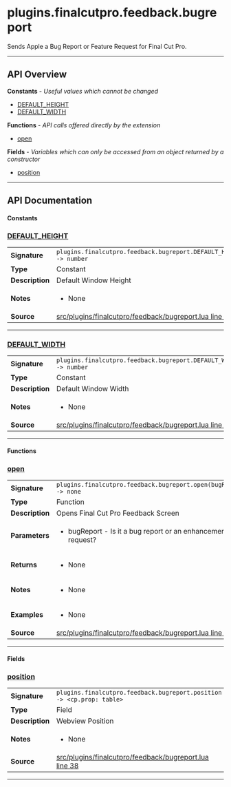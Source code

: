 # plugins.finalcutpro.feedback.bugreport

Sends Apple a Bug Report or Feature Request for Final Cut Pro.

---

## API Overview
**Constants** - _Useful values which cannot be changed_
 * [DEFAULT_HEIGHT](#default_height)
 * [DEFAULT_WIDTH](#default_width)

**Functions** - _API calls offered directly by the extension_
 * [open](#open)

**Fields** - _Variables which can only be accessed from an object returned by a constructor_
 * [position](#position)


---

## API Documentation

#### Constants


### [DEFAULT_HEIGHT](#default_height)

|                                             |                                                                                     |
| --------------------------------------------|-------------------------------------------------------------------------------------|
| **Signature**                               | `plugins.finalcutpro.feedback.bugreport.DEFAULT_HEIGHT -> number`                                                                    |
| **Type**                                    | Constant                                                                     |
| **Description**                             | Default Window Height                                                                     |
| **Notes**                                   | <ul><li>None</li></ul> |
| **Source**                                  | [src/plugins/finalcutpro/feedback/bugreport.lua line 33](https://github.com/CommandPost/CommandPost/blob/develop/src/plugins/finalcutpro/feedback/bugreport.lua#L33) |

---


### [DEFAULT_WIDTH](#default_width)

|                                             |                                                                                     |
| --------------------------------------------|-------------------------------------------------------------------------------------|
| **Signature**                               | `plugins.finalcutpro.feedback.bugreport.DEFAULT_WIDTH -> number`                                                                    |
| **Type**                                    | Constant                                                                     |
| **Description**                             | Default Window Width                                                                     |
| **Notes**                                   | <ul><li>None</li></ul> |
| **Source**                                  | [src/plugins/finalcutpro/feedback/bugreport.lua line 28](https://github.com/CommandPost/CommandPost/blob/develop/src/plugins/finalcutpro/feedback/bugreport.lua#L28) |

---

#### Functions


### [open](#open)

|                                             |                                                                                     |
| --------------------------------------------|-------------------------------------------------------------------------------------|
| **Signature**                               | `plugins.finalcutpro.feedback.bugreport.open(bugReport) -> none`                                                                    |
| **Type**                                    | Function                                                                     |
| **Description**                             | Opens Final Cut Pro Feedback Screen                                                                     |
| **Parameters**                              | <ul><li>bugReport - Is it a bug report or an enhancement request?</li></ul> |
| **Returns**                                 | <ul><li>None</li></ul>          |
| **Notes**                                   | <ul><li>None</li></ul> |
| **Examples**                                | <ul><li>None</li></ul> |
| **Source**                                  | [src/plugins/finalcutpro/feedback/bugreport.lua line 257](https://github.com/CommandPost/CommandPost/blob/develop/src/plugins/finalcutpro/feedback/bugreport.lua#L257) |

---

#### Fields


### [position](#position)

|                                             |                                                                                     |
| --------------------------------------------|-------------------------------------------------------------------------------------|
| **Signature**                               | `plugins.finalcutpro.feedback.bugreport.position -> <cp.prop: table>`                                                                    |
| **Type**                                    | Field                                                                     |
| **Description**                             | Webview Position                                                                     |
| **Notes**                                   | <ul><li>None</li></ul> |
| **Source**                                  | [src/plugins/finalcutpro/feedback/bugreport.lua line 38](https://github.com/CommandPost/CommandPost/blob/develop/src/plugins/finalcutpro/feedback/bugreport.lua#L38) |

---

